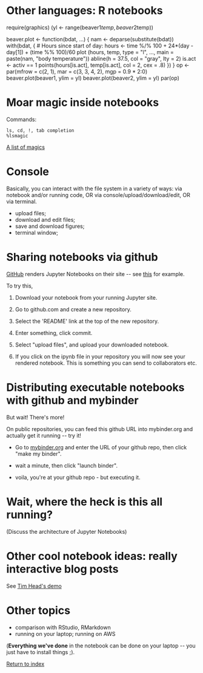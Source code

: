 # Other languages: R notebooks

   require(graphics)
   (yl <- range(beaver1$temp, beaver2$temp))
   
   beaver.plot <- function(bdat, ...) {
     nam <- deparse(substitute(bdat))
     with(bdat, {
       # Hours since start of day:
       hours <- time %/% 100 + 24*(day - day[1]) + (time %% 100)/60
       plot (hours, temp, type = "l", ...,
             main = paste(nam, "body temperature"))
       abline(h = 37.5, col = "gray", lty = 2)
       is.act <- activ == 1
       points(hours[is.act], temp[is.act], col = 2, cex = .8)
     })
   }
   op <- par(mfrow = c(2, 1), mar = c(3, 3, 4, 2), mgp = 0.9 * 2:0)
    beaver.plot(beaver1, ylim = yl)
    beaver.plot(beaver2, ylim = yl)
   par(op)
   
# Moar magic inside notebooks

Commands:

    ls, cd, !, tab completion
    %lsmagic

[A list of magics](http://jupyter.cs.brynmawr.edu/hub/dblank/public/Jupyter%20Magics.ipynb)

# Console

Basically, you can interact with the file system in a variety of ways:
via notebook and/or running code, OR via console/upload/download/edit,
OR via terminal.

* upload files;
* download and edit files;
* save and download figures;
* terminal window;

# Sharing notebooks via github

[GitHub](http://github.com/) renders Jupyter Notebooks on their site
-- see
[this](https://github.com/ngs-docs/2016-mar-jupyter/blob/master/my%20first%20notebook.ipynb)
for example.

To try this,

1. Download your notebook from your running Jupyter site.

2. Go to github.com and create a new repository.

3. Select the 'README' link at the top of the new repository.

4. Enter something, click commit.

5. Select "upload files", and upload your downloaded notebook.

6. If you click on the ipynb file in your repository you will now see
   your rendered notebook. This is something you can send to collaborators
   etc.

# Distributing executable notebooks with github and mybinder

But wait! There's more!

On public repositories, you can feed this github URL into mybinder.org and
actually get it running -- try it!

* Go to [mybinder.org](http://mybinder.org) and enter the URL of your github
  repo, then click "make my binder".

* wait a minute, then click "launch binder".

* voila, you're at your github repo - but executing it.

# Wait, where the heck is this all running?

(Discuss the architecture of Jupyter Notebooks)

# Other cool notebook ideas: really interactive blog posts

See [Tim Head's demo](https://betatim.github.io/posts/really-interactive-posts/)

# Other topics

* comparison with RStudio, RMarkdown
* running on your laptop; running on AWS

(**Everything we've done** in the notebook can be done on your laptop -- you
just have to install things ;).

[Return to index](https://github.com/ngs-docs/2016-mar-jupyter)
